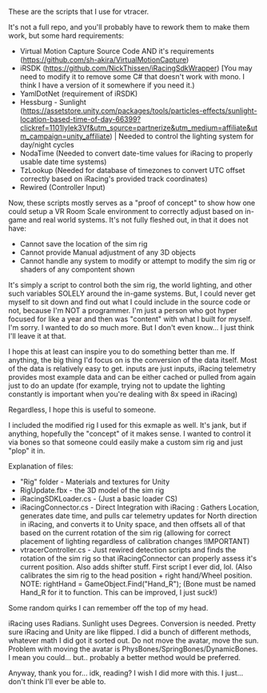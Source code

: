 These are the scripts that I use for vtracer.

It's not a full repo, and you'll probably have to rework them to make them work, but some hard requirements:


- Virtual Motion Capture Source Code AND it's requirements (https://github.com/sh-akira/VirtualMotionCapture)
- iRSDK (https://github.com/NickThissen/iRacingSdkWrapper) [You may need to modify it to remove some C# that doesn't work with mono. I think I have a version of it somewhere if you need it.)
- YamlDotNet (requirement of iRSDK)
- Hessburg - Sunlight (https://assetstore.unity.com/packages/tools/particles-effects/sunlight-location-based-time-of-day-66399?clickref=1101lyIek3Vf&utm_source=partnerize&utm_medium=affiliate&utm_campaign=unity_affiliate) | Needed to control the lighting system for day/night cycles
- NodaTime (Needed to convert date-time values for iRacing to properly usable date time systems)
- TzLookup (Needed for database of timezones to convert UTC offset correctly based on iRacing's provided track coordinates)
- Rewired (Controller Input)

Now, these scripts mostly serves as a "proof of concept" to show how one could setup a VR Room Scale environment to correctly adjust based on in-game and real world systems. It's not fully fleshed out, in that it does not have:
- Cannot save the location of the sim rig
- Cannot provide Manual adjustment of any 3D objects
- Cannot handle any system to modify or attempt to modify the sim rig or shaders of any compontent shown

It's simply a script to control both the sim rig, the world lighting, and other such variables SOLELY around the in-game systems. But, I could never get myself to sit down and find out what I could include in the source code or not, because I'm NOT a programmer. I'm just a person who got hyper focused for like a year and then was "content" with what I built for myself. I'm sorry. I wanted to do so much more. But I don't even know... I just think I'll leave it at that.

I hope this at least can inspire you to do something better than me. If anything, the big thing I'd focus on is the conversion of the data itself. Most of the data is relatively easy to get. inputs are just inputs, iRacing telemetry provides most example data and can be either cached or pulled from again just to do an update (for example, trying not to update the lighting constantly is important when you're dealing with 8x speed in iRacing)

Regardless, I hope this is useful to someone.

I included the modified rig I used for this exmaple as well. It's jank, but if anything, hopefully the "concept" of it makes sense. I wanted to control it via bones so that someone could easily make a custom sim rig and just "plop" it in.

Explanation of files:

- "Rig" folder - Materials and textures for Unity
- RigUpdate.fbx - the 3D model of the sim rig
- iRacingSDKLoader.cs - (Just a basic loader CS)
- iRacingConnector.cs - Direct Integration with iRacing : Gathers Location, generates date time, and pulls car telemetry updates for North direction in iRacing, and converts it to Unity space, and then offsets all of that based on the current rotation of the sim rig (allowing for correct placement of lighting regardless of calibration changes !IMPORTANT)
- vtracerController.cs - Just rewired detection scripts and finds the rotation of the sim rig so that iRacingConnector can properly assess it's current position. Also adds shifter stuff. First script I ever did, lol. (Also calibrates the sim rig to the head position + right hand/Wheel position. NOTE: rightHand = GameObject.Find("Hand_R"); (Bone must be named Hand_R for it to function. This can be improved, I just suck!)


Some random quirks I can remember off the top of my head.

iRacing uses Radians. Sunlight uses Degrees. Conversion is needed.
Pretty sure iRacing and Unity are like flipped. I did a bunch of different methods, whatever math I did got it sorted out.
Do not move the avatar, move the sun. Problem with moving the avatar is PhysBones/SpringBones/DynamicBones. I mean you could... but.. probably a better method would be preferred.

Anyway, thank you for... idk, reading? I wish I did more with this. I just... don't think I'll ever be able to.
